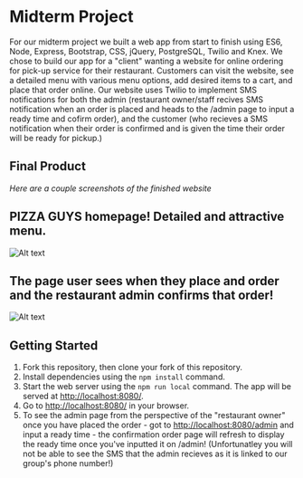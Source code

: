 # **Midterm Project**

For our midterm project we built a web app from start to finish using ES6, Node, Express, Bootstrap, CSS, jQuery, PostgreSQL, Twilio and Knex. 
We chose to build our app for a "client" wanting a website for online ordering for pick-up service for their restaurant. Customers can visit the website, see a detailed menu with various menu options, add desired items to a cart, and place that order online. Our website uses Twilio to implement SMS notifications for both the admin (restaurant owner/staff recives SMS notification when an order is placed and heads to the /admin page to input a ready time and cofirm order), and the customer (who recieves a SMS notification when their order is confirmed and is given the time their order will be ready for pickup.)


## Final Product
_*Here are a couple screenshots of the finished website*_

## PIZZA GUYS homepage! Detailed and attractive menu.
![Alt text](https://github.com/Gimorhee/PizzaGuys---Food-Pick-up-Ordering/blob/master/public/images/pizza%20guys%20homepage.png)

## The page user sees when they place and order and the restaurant admin confirms that order!
![Alt text](https://github.com/Gimorhee/PizzaGuys---Food-Pick-up-Ordering/blob/master/public/images/order%20confirmation.png?raw=true)



## Getting Started

1. Fork this repository, then clone your fork of this repository.
2. Install dependencies using the `npm install` command.
3. Start the web server using the `npm run local` command. The app will be served at <http://localhost:8080/>.
4. Go to <http://localhost:8080/> in your browser.
5. To see the admin page from the perspective of the "restaurant owner" once you have placed the order - got to <http://localhost:8080/admin> and input a ready time - the confirmation order page will refresh to display the ready time once you've inputted it on /admin! (Unfortunatley you will not be able to see the SMS that the admin recieves as it is linked to our group's phone number!)




